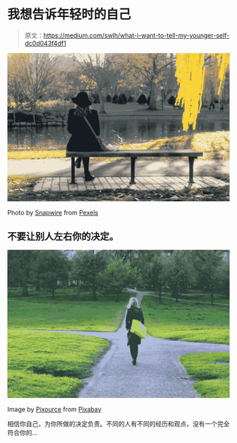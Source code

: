 # 我想告诉年轻时的自己

> 原文：<https://medium.com/swlh/what-i-want-to-tell-my-younger-self-dc0d043f4df1>

![](img/1c51124b5dd9982808b6b6bf9e08772e.png)

Photo by [Snapwire](https://www.pexels.com/@snapwire?utm_content=attributionCopyText&utm_medium=referral&utm_source=pexels) from [Pexels](https://www.pexels.com/photo/adult-back-view-beautiful-bench-316889/?utm_content=attributionCopyText&utm_medium=referral&utm_source=pexels)

## 不要让别人左右你的决定。

![](img/e10c09e5c845af0d37200f00427fb09a.png)

Image by [Pixource](https://pixabay.com/users/Pixource-3867243/?utm_source=link-attribution&utm_medium=referral&utm_campaign=image&utm_content=2573111) from [Pixabay](https://pixabay.com/?utm_source=link-attribution&utm_medium=referral&utm_campaign=image&utm_content=2573111)

相信你自己，为你所做的决定负责。不同的人有不同的经历和观点，没有一个完全符合你的…